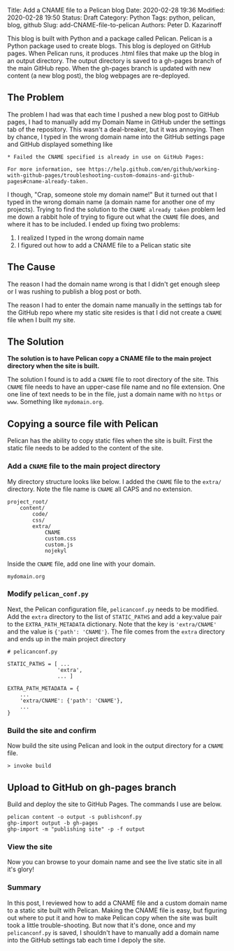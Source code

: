 Title: Add a CNAME file to a Pelican blog 
Date: 2020-02-28 19:36
Modified: 2020-02-28 19:50
Status: Draft
Category: Python
Tags: python, pelican, blog, github 
Slug: add-CNAME-file-to-pelican
Authors: Peter D. Kazarinoff

This blog is built with Python and a package called Pelican. Pelican is a Python package used to create blogs.  This blog is deployed on GitHub pages. When Pelican runs, it produces .html files that make up the blog in an output directory. The output directory is saved to a gh-pages branch of the main GitHub repo. When the gh-pages branch is updated with new content (a new blog post), the blog webpages are re-deployed.

## The Problem

The problem I had was that each time I pushed a new blog post to GitHub pages, I had to manually add my Domain Name in GitHub under the settings tab of the repository. This wasn't a deal-breaker, but it was annoying. Then by chance, I typed in the wrong domain name into the GitHub settings page and GitHub displayed something like

```text
* Failed the CNAME specified is already in use on GitHub Pages:

For more information, see https://help.github.com/en/github/working-with-github-pages/troubleshooting-custom-domains-and-github-pages#cname-already-taken.
```

I though, "Crap, someone stole my domain name!" But it turned out that I typed in the wrong domain name (a domain name for another one of my projects). Trying to find the solution to the ```CNAME already taken``` problem led me down a rabbit hole of trying to figure out what the ```CNAME``` file does, and where it has to be included. I ended up fixing two problems:

 1. I realized I typed in the wrong domain name
 2. I figured out how to add a CNAME file to a Pelican static site

## The Cause

The reason I had the domain name wrong is that I didn't get enough sleep or I was rushing to publish a blog post or both. 

The reason I had to enter the domain name manually in the settings tab for the GitHub repo where my static site resides is that I did not create a ```CNAME``` file when I built my site.

## The Solution

**The solution is to have Pelican copy a CNAME file to the main project directory when the site is built.** 

The solution I found is to add a ```CNAME``` file to root directory of the site. This ```CNAME``` file needs to have an upper-case file name and no file extension. One one line of text needs to be in the file, just a domain name with no ```https``` or ```www```. Something like ```mydomain.org```. 

## Copying a source file with Pelican

Pelican has the ability to copy static files when the site is built. First the static file needs to be added to the content of the site. 

### Add a ```CNAME``` file to the main project directory

My directory structure looks like below. I added the ```CNAME``` file to the ```extra/``` directory. Note the file name is ```CNAME``` all CAPS and no extension.

```text
project_root/
    content/
        code/
        css/
        extra/
            CNAME
            custom.css
            custom.js
            nojekyl
```

Inside the ```CNAME``` file, add one line with your domain.

```text
mydomain.org
```

### Modify ```pelican_conf.py```

Next, the Pelican configuration file, ```pelicanconf.py``` needs to be modified. Add the ```extra``` directory to the list of ```STATIC_PATHS``` and add a key:value pair to the ```EXTRA_PATH_METADATA``` dictionary. Note that the key is ```'extra/CNAME'``` and the value is ```{'path': 'CNAME'}```. The file comes from the ```extra``` directory and ends up in the main project directory

```text
# pelicanconf.py

STATIC_PATHS = [ ...
                'extra',
                ... ]

EXTRA_PATH_METADATA = {
    ...
    'extra/CNAME': {'path': 'CNAME'},
    ...
}

```

### Build the site and confirm 

Now build the site using Pelican and look in the output directory for a ```CNAME``` file.

```text
> invoke build
```

## Upload to GitHub on gh-pages branch

Build and deploy the site to GitHub Pages. The commands I use are below. 

```text
pelican content -o output -s publishconf.py
ghp-import output -b gh-pages
ghp-import -m "publishing site" -p -f output
```

### View the site

Now you can browse to your domain name and see the live static site in all it's glory!

### Summary

In this post, I reviewed how to add a CNAME file and a custom domain name to a static site built with Pelican. Making the CNAME file is easy, but figuring out where to put it and how to make Pelican copy when the site was built took a little trouble-shooting. But now that it's done, once and my ```pelicanconf.py``` is saved, I shouldn't have to manually add a domain name into the GitHub settings tab each time I depoly the site. 
